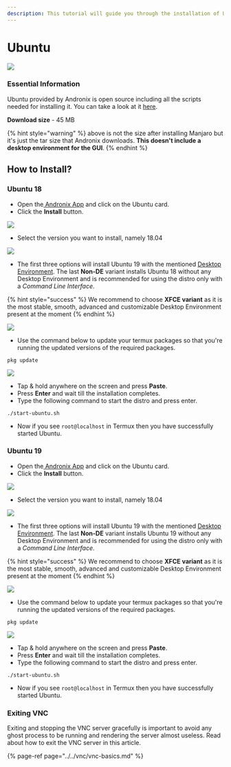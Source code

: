 ```yaml
---
description: This tutorial will guide you through the installation of Ubuntu 19
---
```


# Ubuntu

![](https://github.com/AndronixApp/docs/raw/0f6e87f7433bb0a412a4ddf71ac99121c85ff5e7/.gitbook/assets/ubuntu_banner.png)

### Essential Information

Ubuntu provided by Andronix is open source including all the scripts needed for installing it. You can take a look at it [here](https://github.com/AndronixApp/AndronixOrigin).

**Download size** - 45 MB

{% hint style="warning" %}
 above is not the size after installing Manjaro but it's just the tar size that Andronix downloads. **This doesn't include a desktop environment for the GUI**.
{% endhint %}

## How to Install?

### Ubuntu 18

* Open the[ Andronix App](https://andronix.app/) and click on the Ubuntu card.
* Click the **Install** button.

[![](../../.gitbook/assets/ubuntu.png)](https://github.com/AndronixApp/docs/blob/0f6e87f7433bb0a412a4ddf71ac99121c85ff5e7/.gitbook/assets/ubuntu_selection.png)

* Select the version you want to install, namely 18.04

[![](../../.gitbook/assets/ubuntu_selection.png)](https://github.com/AndronixApp/docs/blob/0f6e87f7433bb0a412a4ddf71ac99121c85ff5e7/.gitbook/assets/ubuntu.png)

* The first three options will install Ubuntu 19 with the mentioned [Desktop Environment](https://en.wikipedia.org/wiki/Desktop_environment). The last **Non-DE** variant installs Ubuntu 18 without any Desktop Environment and is recommended for using the distro only with a _Command Line Interface_.

{% hint style="success" %}
We recommend to choose **XFCE variant** as it is the most stable, smooth, advanced and customizable Desktop Environment present at the moment
{% endhint %}

[![](https://github.com/AndronixApp/docs/raw/0f6e87f7433bb0a412a4ddf71ac99121c85ff5e7/.gitbook/assets/ubuntu_inst.png)](https://github.com/AndronixApp/docs/blob/0f6e87f7433bb0a412a4ddf71ac99121c85ff5e7/.gitbook/assets/ubuntu_inst.png)

* Use the command below to update your termux packages so that you're running the updated versions of the required packages.

```text
pkg update
```

[![](https://github.com/AndronixApp/docs/raw/0f6e87f7433bb0a412a4ddf71ac99121c85ff5e7/.gitbook/assets/termux-1.png)](https://github.com/AndronixApp/docs/blob/0f6e87f7433bb0a412a4ddf71ac99121c85ff5e7/.gitbook/assets/termux-1.png)

* Tap & hold anywhere on the screen and press **Paste**.
* Press **Enter** and wait till the installation completes.
* Type the following command to start the distro and press enter.

```text
./start-ubuntu.sh
```

* Now if you see `root@localhost` in Termux then you have successfully started Ubuntu.



### Ubuntu 19

* Open the[ Andronix App](https://andronix.app/) and click on the Ubuntu card.
* Click the **Install** button.

[![](../../.gitbook/assets/ubuntu.png)](https://github.com/AndronixApp/docs/blob/0f6e87f7433bb0a412a4ddf71ac99121c85ff5e7/.gitbook/assets/ubuntu_selection.png)

* Select the version you want to install, namely 18.04

[![](../../.gitbook/assets/ubuntu_selection.png)](https://github.com/AndronixApp/docs/blob/0f6e87f7433bb0a412a4ddf71ac99121c85ff5e7/.gitbook/assets/ubuntu.png)

* The first three options will install Ubuntu 19 with the mentioned [Desktop Environment](https://en.wikipedia.org/wiki/Desktop_environment). The last **Non-DE** variant installs Ubuntu 19 without any Desktop Environment and is recommended for using the distro only with a _Command Line Interface_.

{% hint style="success" %}
We recommend to choose **XFCE variant** as it is the most stable, smooth, advanced and customizable Desktop Environment present at the moment
{% endhint %}

[![](https://github.com/AndronixApp/docs/raw/0f6e87f7433bb0a412a4ddf71ac99121c85ff5e7/.gitbook/assets/ubuntu_inst.png)](https://github.com/AndronixApp/docs/blob/0f6e87f7433bb0a412a4ddf71ac99121c85ff5e7/.gitbook/assets/ubuntu_inst.png)

* Use the command below to update your termux packages so that you're running the updated versions of the required packages.

```text
pkg update
```

[![](https://github.com/AndronixApp/docs/raw/0f6e87f7433bb0a412a4ddf71ac99121c85ff5e7/.gitbook/assets/termux-1.png)](https://github.com/AndronixApp/docs/blob/0f6e87f7433bb0a412a4ddf71ac99121c85ff5e7/.gitbook/assets/termux-1.png)

* Tap & hold anywhere on the screen and press **Paste**.
* Press **Enter** and wait till the installation completes.
* Type the following command to start the distro and press enter.

```text
./start-ubuntu.sh
```

* Now if you see `root@localhost` in Termux then you have successfully started Ubuntu.

### Exiting VNC

Exiting and stopping the VNC server gracefully is important to avoid any ghost process to be running and rendering the server almost useless. Read about how to exit the VNC server in this article.

{% page-ref page="../../vnc/vnc-basics.md" %}

